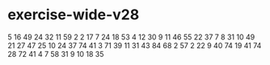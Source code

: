 # exercise-wide-v28
5
16
49
24
32
11
59
2
2
17
7
24
18
53
4
12
30
9
11
46
55
22
37
7
8
31
10
49
21
27
47
25
10
24
37
74
41
3
71
39
11
31
43
84
68
2
57
2
22
9
40
74
19
41
74
28
72
41
4
7
58
31
9
10
18
35
